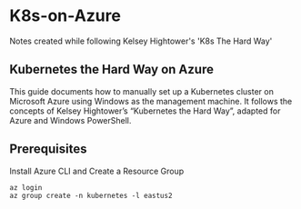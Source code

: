 # K8s-on-Azure
Notes created while following Kelsey Hightower's 'K8s The Hard Way'

## Kubernetes the Hard Way on Azure

This guide documents how to manually set up a Kubernetes cluster on Microsoft Azure using Windows as the management machine.
It follows the concepts of Kelsey Hightower’s “Kubernetes the Hard Way”, adapted for Azure and Windows PowerShell.

## Prerequisites

Install Azure CLI and Create a Resource Group

```
az login
az group create -n kubernetes -l eastus2
```


